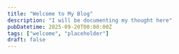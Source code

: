 ```yaml
---
title: "Welcome to My Blog"
description: "I will be documenting my thought here"
pubDatetime: 2025-09-20T00:00:00Z
tags: ["welcome", "placeholder"]
draft: false
---
```


